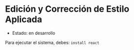 <h1 aling="center">Edición y Corrección de Estilo Aplicada</h1>

- Estado: en desarrollo

Para ejecutar el sistema, debes:
```install react```
